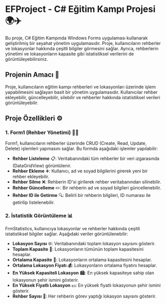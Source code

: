 # EFProject - C# Eğitim Kampı Projesi 🌍✈️

Bu proje, C# Eğitim Kampında Windows Forms uygulaması kullanarak geliştirilmiş bir seyahat yönetim uygulamasıdır. Proje, kullanıcıların rehberler ve lokasyonlar hakkında çeşitli bilgiler görmesini sağlar. Ayrıca, rehberlerin yönetimi ve lokasyonların kapasite gibi istatistiksel verilerini de görüntüleyebilirsiniz.

## Projenin Amacı 🎯

Proje, kullanıcıların eğitim kampı rehberleri ve lokasyonları üzerinde işlem yapabilmesini sağlayan basit bir yönetim uygulamasıdır. Kullanıcılar rehber ekleyebilir, güncelleyebilir, silebilir ve rehberler hakkında istatistiksel verileri görüntüleyebilir.

## Proje Özellikleri ⚙️

### 1. **Form1 (Rehber Yönetimi) 🧑‍🏫**
Form1, kullanıcıların rehberler üzerinde CRUD (Create, Read, Update, Delete) işlemleri yapmasını sağlar. Bu formda aşağıdaki işlemler yapılabilir:

- **Rehber Listeleme** 📋: Veritabanındaki tüm rehberler bir veri ızgarasında (DataGridView) görüntülenir.
- **Rehber Ekleme** ➕: Kullanıcı, ad ve soyad bilgilerini girerek yeni bir rehber ekleyebilir.
- **Rehber Silme** ❌: Rehberin ID'si girilerek rehber veritabanından silinebilir.
- **Rehber Güncelleme** ✏️: Bir rehberin ad ve soyad bilgileri güncellenebilir.
- **Rehber ID ile Getirme** 🔍: Belirli bir rehberin bilgileri, ID numarası ile getirilip listelenebilir.

### 2. **İstatistik Görüntüleme 📊**
FrmStatistics, kullanıcıya lokasyonlar ve rehberler hakkında çeşitli istatistiksel bilgiler sağlar. Aşağıdaki veriler görüntülenebilir:

- **Lokasyon Sayısı** 🌐: Veritabanındaki toplam lokasyon sayısını gösterir.
- **Toplam Kapasite** 💼: Lokasyonların tümünün toplam kapasitesini hesaplar.
- **Ortalama Kapasite** 📏: Lokasyonların ortalama kapasitesini hesaplar.
- **Ortalama Lokasyon Fiyatı 💰**: Lokasyonların ortalama fiyatını hesaplar.
- **En Yüksek Kapasiteli Lokasyon** 🏙️: En yüksek kapasiteye sahip olan lokasyonun şehir ismini gösterir.
- **En Yüksek Fiyatlı Lokasyon** 💵: En yüksek fiyatlı lokasyonun şehir ismini gösterir.
- **Rehber Sayısı** 🧳: Her rehberin görev yaptığı lokasyon sayısını gösterir.
